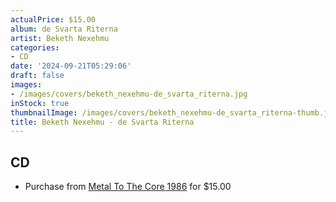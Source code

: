 ```yaml
---
actualPrice: $15.00
album: de Svarta Riterna
artist: Beketh Nexehmu
categories:
- CD
date: '2024-09-21T05:29:06'
draft: false
images:
- /images/covers/beketh_nexehmu-de_svarta_riterna.jpg
inStock: true
thumbnailImage: /images/covers/beketh_nexehmu-de_svarta_riterna-thumb.jpg
title: Beketh Nexehmu - de Svarta Riterna
---
```


## CD
* Purchase from [Metal To The Core 1986](https://metaltothecore1986.com/shop/beketh-nexehmu-de-svarta-riterna-cd/) for $15.00
